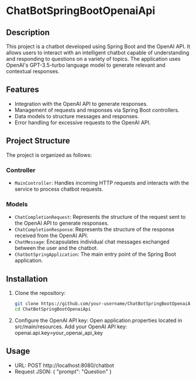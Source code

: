 # ChatBotSpringBootOpenaiApi

## Description
This project is a chatbot developed using Spring Boot and the OpenAI API. It allows users to interact with an intelligent chatbot capable of understanding and responding to questions on a variety of topics. The application uses OpenAI's GPT-3.5-turbo language model to generate relevant and contextual responses.

## Features
- Integration with the OpenAI API to generate responses.
- Management of requests and responses via Spring Boot controllers.
- Data models to structure messages and responses.
- Error handling for excessive requests to the OpenAI API.

## Project Structure
The project is organized as follows:

### Controller
- `MainController`: Handles incoming HTTP requests and interacts with the service to process chatbot requests.

### Models
- `ChatCompletionRequest`: Represents the structure of the request sent to the OpenAI API to generate responses.
- `ChatCompletionResponse`: Represents the structure of the response received from the OpenAI API.
- `ChatMessage`: Encapsulates individual chat messages exchanged between the user and the chatbot.
- `ChatbotSpringApplication`: The main entry point of the Spring Boot application.

## Installation

1. Clone the repository:
   ```bash
   git clone https://github.com/your-username/ChatBotSpringBootOpenaiApi.git
   cd ChatBotSpringBootOpenaiApi
2. Configure the OpenAI API key:
   Open application.properties located in src/main/resources. Add your OpenAI API key:
   openai.api.key=your_openai_api_key
## Usage
   - URL: POST http://localhost:8080/chatbot
   - Request JSON:
    {
       "prompt": "Question"
    }

